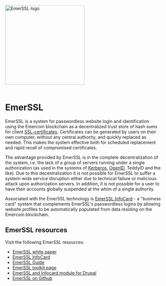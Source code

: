 <div style="boxOverflow"><img src="/images/EmerSSL_logo.png" alt="EmerSSL logo" width="256"></div>
<br>

# EmerSSL

EmerSSL is a system for passwordless website login and identification
using the Emercoin blockchain as a decentralized
trust store of hash sums for client
<a target="_blank" rel="nofollow" href="https://en.wikipedia.org/wiki/SSL_Certificates">SSL-certificates</a>. Certificates can be generated by users on their own computer, without
any central authority, and quickly replaced as needed. This makes the
system effective both for scheduled replacement and rapid recall of
compromised certificates.

The advantage provided by EmerSSL is in the complete decentralization of
the system, i.e. the lack of a group of servers running under a single
authorization (as used in the systems of
<a target="_blank" rel="nofollow" href="https://en.wikipedia.org/wiki/Kerberos_(protocol)">Kerberos</a>,
<a target="_blank" rel="nofollow" href="https://en.wikipedia.org/wiki/OpenID">OpenID</a>, TeddyID and the like). Due to this decentralization it is not possible for EmerSSL to suffer a
system-wide service disruption either due to technical failure or
malicious attack upon authorization servers. In addition, it is not
possible for a user to have their accounts globally suspended at the
whim of a single authority.

Associated with the EmerSSL technology is [EmerSSL
InfoCard](/en/blockchain-services/emerssl/emerssl-infocard.md) - a "business card" system that
complements EmerSSL's passwordless logins by allowing website profiles to
be automatically populated from data residing on the Emercoin
blockchain.

EmerSSL resources
----------------

Visit the following EmerSSL resources:

-   <a target="_blank" href="https://emercoin.com/images/uploads/docs/EMCSSL.pdf">EmerSSL white paper</a>
-   [EmerSSL InfoCard](/en/blockchain-services/emerssl/emerssl-infocard.md)
-   [EmerSSL Guide](/en/blockchain-services/emerssl/emerssl-guide.md)
-   <a target="_blank" rel="nofollow" href="https://pool.emercoin.com/emcssl/">EmerSSL toolkit page</a>
-   <a target="_blank" rel="nofollow" href="https://www.drupal.org/project/emc_ssl">EmerSSL and Infocard module for Drupal</a>
-   <a target="_blank" rel="nofollow" href="https://github.com/emercoin/emcssl">EmerSSL on Github</a>
